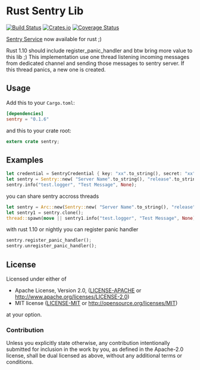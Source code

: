 Rust Sentry Lib
==========

[![Build Status](https://travis-ci.org/aagahi/rust-sentry.svg?branch=master)](https://travis-ci.org/aagahi/rust-sentry)
[![Crates.io](https://img.shields.io/crates/v/sentry.svg?style=flat)](https://crates.io/crates/sentry)
[![Coverage Status](https://coveralls.io/repos/github/aagahi/rust-sentry/badge.svg?branch=master)](https://coveralls.io/github/aagahi/rust-sentry?branch=master)


[Sentry Service](https://www.getsentry.com/) now available for rust ;)

Rust 1.10 should include register_panic_handler and btw bring more value to this lib ;)
This implementation use one thread listening incoming messages from dedicated channel and sending those messages to sentry server.
If this thread panics, a new one is created.


## Usage

Add this to your `Cargo.toml`:

```toml
[dependencies]
sentry = "0.1.6"
```

and this to your crate root:

```rust
extern crate sentry;
```

## Examples

```rust
let credential = SentryCredential { key: "xx".to_string(), secret: "xx".to_string(), host: "app.getsentry.com".to_string(), project_id: "xx".to_string() };
let sentry = Sentry::new( "Server Name".to_string(), "release".to_string(), "test_env".to_string(), credential );
sentry.info("test.logger", "Test Message", None);
```

you can share sentry accross threads

```rust
let sentry = Arc::new(Sentry::new( "Server Name".to_string(), "release".to_string(), "test_env".to_string(), credential ));
let sentry1 = sentry.clone();
thread::spawn(move || sentry1.info("test.logger", "Test Message", None));
```

with rust 1.10 or nightly you can register panic handler

```rust
sentry.register_panic_handler();
sentry.unregister_panic_handler();
```


## License

Licensed under either of

 * Apache License, Version 2.0, ([LICENSE-APACHE](LICENSE-APACHE) or http://www.apache.org/licenses/LICENSE-2.0)
 * MIT license ([LICENSE-MIT](LICENSE-MIT) or http://opensource.org/licenses/MIT)

at your option.

### Contribution

Unless you explicitly state otherwise, any contribution intentionally
submitted for inclusion in the work by you, as defined in the Apache-2.0
license, shall be dual licensed as above, without any additional terms or
conditions.
